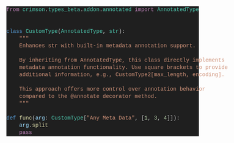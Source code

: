 <!--StartFragment--><div style="color: #cccccc;background-color: #1f1f1f;font-family: Consolas, 'Courier New', monospace;font-weight: normal;font-size: 14px;line-height: 19px;white-space: pre;"><div><span style="color: #c586c0;">from</span><span style="color: #cccccc;"> </span><span style="color: #4ec9b0;">crimson</span><span style="color: #cccccc;">.</span><span style="color: #4ec9b0;">types_beta</span><span style="color: #cccccc;">.</span><span style="color: #4ec9b0;">addon</span><span style="color: #cccccc;">.</span><span style="color: #4ec9b0;">annotated</span><span style="color: #cccccc;"> </span><span style="color: #c586c0;">import</span><span style="color: #cccccc;"> </span><span style="color: #4ec9b0;">AnnotatedType</span></div><br><br><div><span style="color: #569cd6;">class</span><span style="color: #cccccc;"> </span><span style="color: #4ec9b0;">CustomType</span><span style="color: #cccccc;">(</span><span style="color: #4ec9b0;">AnnotatedType</span><span style="color: #cccccc;">, </span><span style="color: #4ec9b0;">str</span><span style="color: #cccccc;">):</span></div><div><span style="color: #cccccc;">&nbsp; &nbsp; </span><span style="color: #ce9178;">"""</span></div><div><span style="color: #ce9178;">&nbsp; &nbsp; Enhances str with built-in metadata annotation support.</span></div><br><div><span style="color: #ce9178;">&nbsp; &nbsp; By inheriting from AnnotatedType, this class directly implements</span></div><div><span style="color: #ce9178;">&nbsp; &nbsp; metadata annotation functionality. Use square brackets to provide</span></div><div><span style="color: #ce9178;">&nbsp; &nbsp; additional information, e.g., CustomType2[max_length, encoding].</span></div><br><div><span style="color: #ce9178;">&nbsp; &nbsp; This approach offers more control over annotation behavior</span></div><div><span style="color: #ce9178;">&nbsp; &nbsp; compared to the @annotate decorator method.</span></div><div><span style="color: #ce9178;">&nbsp; &nbsp; """</span></div><div><span style="color: #cccccc;">&nbsp; &nbsp; </span></div><div><span style="color: #569cd6;">def</span><span style="color: #cccccc;"> </span><span style="color: #dcdcaa;">func</span><span style="color: #cccccc;">(</span><span style="color: #9cdcfe;">arg</span><span style="color: #cccccc;">: </span><span style="color: #4ec9b0;">CustomType</span><span style="color: #cccccc;">[</span><span style="color: #ce9178;">"Any Meta Data"</span><span style="color: #cccccc;">, [</span><span style="color: #b5cea8;">1</span><span style="color: #cccccc;">, </span><span style="color: #b5cea8;">3</span><span style="color: #cccccc;">, </span><span style="color: #b5cea8;">4</span><span style="color: #cccccc;">]]):</span></div><div><span style="color: #cccccc;">&nbsp; &nbsp; </span><span style="color: #9cdcfe;">arg</span><span style="color: #cccccc;">.</span><span style="color: #dcdcaa;">split</span></div><div><span style="color: #cccccc;">&nbsp; &nbsp; </span><span style="color: #c586c0;">pass</span></div></div><!--EndFragment-->
